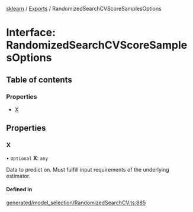 [sklearn](../readme.md) / [Exports](../modules.md) / RandomizedSearchCVScoreSamplesOptions

# Interface: RandomizedSearchCVScoreSamplesOptions

## Table of contents

### Properties

- [X](RandomizedSearchCVScoreSamplesOptions.md#x)

## Properties

### X

• `Optional` **X**: `any`

Data to predict on. Must fulfill input requirements of the underlying estimator.

#### Defined in

[generated/model_selection/RandomizedSearchCV.ts:885](https://github.com/transitive-bullshit/scikit-learn-ts/blob/367336a/packages/sklearn/src/generated/model_selection/RandomizedSearchCV.ts#L885)
